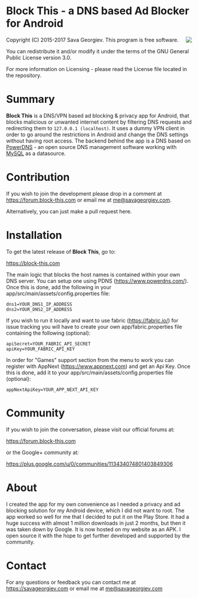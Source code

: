 Block This - a DNS based Ad Blocker for Android
==========================

<img src="https://block-this.com/static/images/block-this-ad-blocker-logo-small.png" align="right" />


Copyright (C) 2015-2017 Sava Georgiev. This program is free software.

You can redistribute it and/or modify
it under the terms of the GNU General Public License version 3.0.

For more information on Licensing - please read the License file located in the repository.

# Summary
**Block This** is a DNS/VPN based ad blocking & privacy app for Android, that blocks malicious or unwanted internet content by filtering DNS requests and redirecting them to `127.0.0.1 (localhost)`. It uses a dummy VPN client in order to go around the restrictions in Android and change the DNS settings without having root access. The backend behind the app is a DNS based on [PowerDNS](https://www.powerdns.com/) - an open source DNS management software working with [MySQL](https://mysql.com) as a datasource.  

# Contribution
If you wish to join the development please drop in a comment at https://forum.block-this.com or email me at me@savageorgiev.com.

Alternatively, you can just make a pull request here.

# Installation

To get the latest release of **Block This**, go to:

  https://block-this.com

The main logic that blocks the host names is contained within your own DNS server. You can setup one using PDNS (https://www.powerdns.com/). Once this is done, add the following in your app/src/main/assets/config.properties file:
~~~
dns1=YOUR_DNS1_IP_ADDRESS
dns2=YOUR_DNS2_IP_ADDRESS
~~~
If you wish to run it locally and want to use fabric (https://fabric.io/) for issue tracking you will have to create your own app/fabric.properties file containing the following (optional):
~~~
apiSecret=YOUR_FABRIC_API_SECRET
apiKey=YOUR_FABRIC_API_KEY
~~~
In order for "Games" support section from the menu to work you can register with AppNext (https://www.appnext.com) and get an Api Key. Once this is done, add it to your app/src/main/assets/config.properties file (optional):
~~~
appNextApiKey=YOUR_APP_NEXT_API_KEY
~~~

# Community

If you wish to join the conversation, please visit our official forums at:

  https://forum.block-this.com

or the Google+ community at:

  https://plus.google.com/u/0/communities/113434074801403849306

# About

I created the app for my own convenience as I needed a privacy and ad blocking solution for my Android device, which I did not want to root. The app worked so well for me that I decided to put it on the Play Store. It had a huge success with almost 1 million downloads in just 2 months, but then it was taken down by Google. It is now hosted on my website as an APK. I open source it with the hope to get further developed and supported by the community.

# Contact 

For any questions or feedback you can contact me at https://savageorgiev.com or email me at me@savageorgiev.com
